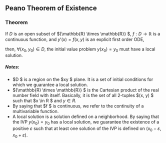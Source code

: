 ## Peano Theorem of Existence

### Theorem

If $D$ is an open subset of ${\mathbb{R} \times \mathbb{R}} $, $f: D \rightarrow \mathbb{R}$ is a continuous function, and $y'(x) = f(x, y)$ is an explicit first order ODE,

then, $\forall (x_{0}, y_{0}) \in D$, the initial value problem $y(x_{0}) = y_{0}$ must have a local solution.

##### Notes:

* $D $ is a region on the $xy $ plane. It is a set of initial conditions for which we guarantee a local solution.
* ${\mathbb{R} \times \mathbb{R}} $ is the Cartesian product of the real number field with itself. Basically, it is the set of all 2-tuples $(x, y) $ such that $x \in R $ and $y \in R$.
* By saying that $f $ is continuous, we refer to the continuity of a multivariable function.
* A local solution is a solution defined on a neighborhood. By saying that the IVP $y(x_{0}) = y_{0}$ has a local solution, we guarantee the existence of a positive $\varepsilon$ such that at least one solution of the IVP is defined on $(x_{0} - \varepsilon, x_{0} + \varepsilon)$.

